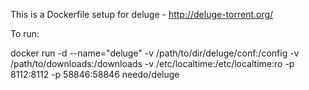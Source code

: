 This is a Dockerfile setup for deluge - http://deluge-torrent.org/

To run:

docker run -d --name="deluge" -v /path/to/dir/deluge/conf:/config -v /path/to/downloads:/downloads -v /etc/localtime:/etc/localtime:ro -p 8112:8112 -p 58846:58846 needo/deluge
